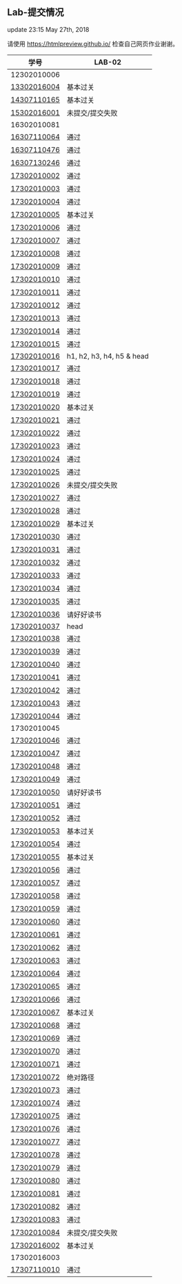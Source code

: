 Lab-提交情况
---------------
update 23:15 May 27th, 2018

请使用 https://htmlpreview.github.io/ 检查自己网页作业谢谢。

|学号|LAB-02|
|---|---|
|12302010006||
|[13302016004](https://github.com/13302016004/fdu-17ss-lab)|基本过关|
|[14307110165](https://github.com/huohuayuzhong/fdu-17ss-web-lab)|基本过关|
|[15302016001](https://github.com/HarryParkKR)|未提交/提交失败|
|16302010081||
|[16307110064](https://github.com/StrayBird-ATSH/fdu-17ss-web-lab)|通过|
|[16307110476](https://github.com/xinyuetang/17ssWebLab)|通过|
|[16307130246](https://github.com/DanielDFY/fdu-17ss-web-lab)|通过|
|[17302010002](https://github.com/HNoodles/fdu-17ss-web-lab)|通过|
|[17302010003](https://github.com/Kosphere/fdu-17ss-web-lab)|通过|
|[17302010004](https://github.com/MickeysClubhouse/Lab)|通过|
|[17302010005](https://github.com/LHQ005/fdu-17ss-web-lab )|基本过关|
|[17302010006](https://github.com/zxylalalalala/fdu-17ss-web-lab)|通过|
|[17302010007](https://github.com/whisIS/fdu-17ss-web-lab )|通过|
|[17302010008](https://github.com/smiaok/LAB)|通过|
|[17302010009](https://github.com/lyf21/17ss-Web-Lab)|通过|
|[17302010010](https://github.com/Reimugo/fdu-17ss-web-lab )|通过|
|[17302010011](https://github.com/TMXwxm/fdu-17ss-web-lab )|通过|
|[17302010012](https://github.com/SyIar/fdu-17ss-web-lab )|通过|
|[17302010013](https://github.com/olnytowalk/Lab)|通过|
|[17302010014](https://github.com/Vkshiki/fdu-17ss-web-lab )|通过|
|[17302010015](https://github.com/shixiaji/lab)|通过|
|[17302010016](https://github.com/ppsh41/lab2)|h1, h2, h3, h4, h5 & head|
|[17302010017](https://github.com/CrazyBlueStorm/17302010017)|通过|
|[17302010018](https://github.com/UOHZYRAHCAZ/fdu-17ss-web-lab )|通过|
|[17302010019](https://github.com/LiuJian000/fdu-17ss-web-lab)|通过|
|[17302010020](https://github.com/HeroXMK/fdu-17ss-web-lab )|基本过关|
|[17302010021](https://github.com/linchenlinchen/fdu-17ss-web-lab )|通过|
|[17302010022](https://github.com/17sslinguopeng/lab02)|通过|
|[17302010023](https://github.com/17ssyanmoufu/2018web)|通过|
|[17302010024](https://github.com/Jedar/fdu-17ss-web-lab )|通过|
|[17302010025](https://github.com/FDChongLi/Lab)|通过|
|[17302010026](https://github.com/17ssDP/fdu-17ss-web-lab)|未提交/提交失败|
|[17302010027](https://github.com/gjfang/fdu-17ss-web-lab )|通过|
|[17302010028](https://github.com/250here/fdu-17ss-web-lab )|通过|
|[17302010029](https://github.com/Lu-yq/Lab2-Lu)|基本过关|
|[17302010030](https://github.com/Shenjiahui/17302010030)|通过|
|[17302010031](https://github.com/yongli0510/fdu-17ss-web-lab )|通过|
|[17302010032](https://github.com/FDYZHao/fdu-17ss-web-lab )|通过|
|[17302010033](https://github.com/zhan-zhai/fdu-17ss-web-lab)|通过|
|[17302010034](https://github.com/ddf1826120803/DDF-WebLab)|通过|
|[17302010035](https://github.com/17302010035/17302010035_lab02)|通过|
|[17302010036](https://github.com/ShiningSelina/Lab)|请好好读书|
|[17302010037](https://github.com/DarkSpooky)|head|
|[17302010038](https://github.com/whw19991003/fdu-17ss-web-lab )|通过|
|[17302010039](https://github.com/Kyle-Dwyer)|通过|
|[17302010040](https://github.com/17302010040/Lab)|通过|
|[17302010041](https://github.com/fd17302010041/lab2)|通过|
|[17302010042](https://github.com/xyt111/Lab2)|通过|
|[17302010043](https://github.com/Backtrackhhh/fdu-17ss-web-lab )|通过|
|[17302010044](https://github.com/LinXQ990923/webLab)|通过|
|17302010045||
|[17302010046](https://github.com/chenyu233/Lab)|通过|
|[17302010047](https://github.com/AkashicLog/lab)|通过|
|[17302010048](https://github.com/Dxenlo/fdu-17ss-web-lab )|通过|
|[17302010049](https://github.com/126pikaqiu/fdu-17ss-web-lab)|通过|
|[17302010050](https://github.com/xiaxia112/fdu-17ss-web-lab)|请好好读书|
|[17302010051](https://github.com/MrYangHui/fdu-17ss-web-lab )|通过|
|[17302010052](https://github.com/zhanghaozhang/fdu-17ss-web-lab )|通过|
|[17302010053](https://github.com/zhsyy/fdu-17ss-web-lab )|基本过关|
|[17302010054](https://github.com/erica8)|通过|
|[17302010055](https://github.com/17302010055/fdu-17ss-web-lab )|基本过关|
|[17302010056](https://github.com/ShanHuaSHa/fdu-17ss-web-lab )|通过|
|[17302010057](https://github.com/HuDanMonster/fdu-17ss-web-lab)|通过|
|[17302010058](https://github.com/fudanwangqidi/fdu-17ss-web-lab )|通过|
|[17302010059](https://github.com/clearlove1/fdu-17ss-web-lab )|通过|
|[17302010060](https://github.com/chenghgh/fdu-17ss-web-lab )|通过|
|[17302010061](https://github.com/lzhnl/web1-17302010061)|通过|
|[17302010062](https://github.com/InaYan/lab2)|通过|
|[17302010063](https://github.com/Currycurrycurry)|通过|
|[17302010064](https://github.com/comingwinter1234/labwork)|通过|
|[17302010065](https://github.com/Achillessanger/Lab)|通过|
|[17302010066](https://github.com/programmerwcn/lab-17302010066)|通过|
|[17302010067](https://github.com/fd17302010067/fdu-17ss-web-lab )|基本过关|
|[17302010068](https://github.com/zhangcen456/fdu-17ss-web-lab )|通过|
|[17302010069](https://github.com/fd17302010069/fdu-17ss-web-lab )|通过|
|[17302010070](https://github.com/LALASeason/fdu-17ss-web-lab)|通过|
|[17302010071](https://github.com/xiaoxiaobai173020/fdu-17ss-web-lab)|通过|
|[17302010072](https://github.com/MrYiDing/fdu-17ss-web-lab)|绝对路径|
|[17302010073](https://github.com/humenghan/Lab-Homework)|通过|
|[17302010074](https://github.com/Rheashizhou/Lab)|通过|
|[17302010075](https://github.com/lsumx/Lab)|通过|
|[17302010076](https://github.com/zyhlx/fdu-17ss-web-lab )|通过|
|[17302010077](https://github.com/HXX5656/lab)|通过|
|[17302010078](https://github.com/NNNlemon/fdu-17ss-web-lab )|通过|
|[17302010079](https://github.com/SongYijing/LAB)|通过|
|[17302010080](https://github.com/Carvendish/fdu-17ss-web-lab )|通过|
|[17302010081](https://github.com/LuoRongLuoRong/fdu-17ss-web-lab )|通过|
|[17302010082](https://github.com/bixiongquan/fdu-17ss-web-lab)|通过|
|[17302010083](https://github.com/olallaland/fdu-17ss-web-lab )|通过|
|[17302010084](https://github.com/jeffrey0706)|未提交/提交失败|
|[17302016002](https://github.com/17sstmk/fdu-17ss-web-lab )|基本过关|
|17302016003||
|[17307110010](https://github.com/Lame-Lamb/fdu-17ss-web-lab )|通过|
